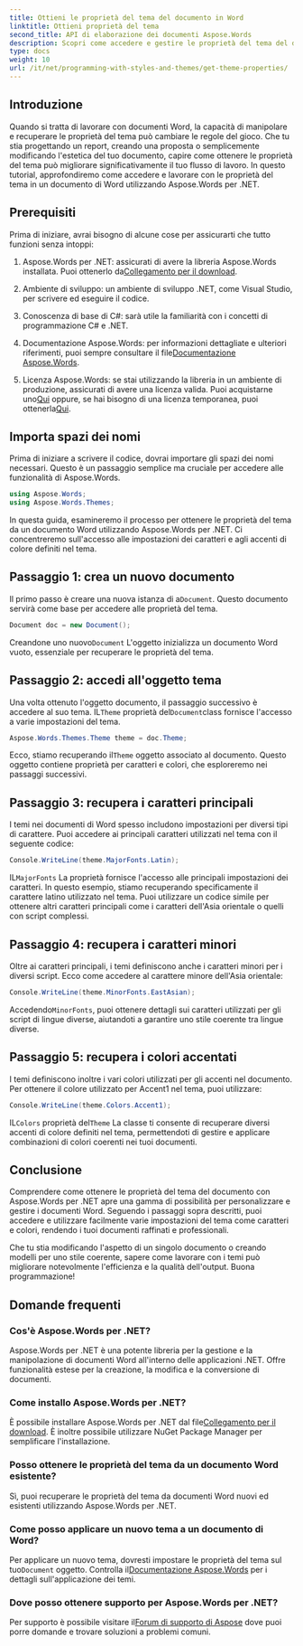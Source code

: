 ```yaml
---
title: Ottieni le proprietà del tema del documento in Word
linktitle: Ottieni proprietà del tema
second_title: API di elaborazione dei documenti Aspose.Words
description: Scopri come accedere e gestire le proprietà del tema del documento in Word utilizzando Aspose.Words per .NET. Impara a recuperare caratteri e colori con la nostra guida.
type: docs
weight: 10
url: /it/net/programming-with-styles-and-themes/get-theme-properties/
---
```

## Introduzione

Quando si tratta di lavorare con documenti Word, la capacità di manipolare e recuperare le proprietà del tema può cambiare le regole del gioco. Che tu stia progettando un report, creando una proposta o semplicemente modificando l'estetica del tuo documento, capire come ottenere le proprietà del tema può migliorare significativamente il tuo flusso di lavoro. In questo tutorial, approfondiremo come accedere e lavorare con le proprietà del tema in un documento di Word utilizzando Aspose.Words per .NET.

## Prerequisiti

Prima di iniziare, avrai bisogno di alcune cose per assicurarti che tutto funzioni senza intoppi:

1.  Aspose.Words per .NET: assicurati di avere la libreria Aspose.Words installata. Puoi ottenerlo da[Collegamento per il download](https://releases.aspose.com/words/net/).

2. Ambiente di sviluppo: un ambiente di sviluppo .NET, come Visual Studio, per scrivere ed eseguire il codice.

3. Conoscenza di base di C#: sarà utile la familiarità con i concetti di programmazione C# e .NET.

4.  Documentazione Aspose.Words: per informazioni dettagliate e ulteriori riferimenti, puoi sempre consultare il file[Documentazione Aspose.Words](https://reference.aspose.com/words/net/).

5. Licenza Aspose.Words: se stai utilizzando la libreria in un ambiente di produzione, assicurati di avere una licenza valida. Puoi acquistarne uno[Qui](https://purchase.aspose.com/buy) oppure, se hai bisogno di una licenza temporanea, puoi ottenerla[Qui](https://purchase.aspose.com/temporary-license/).

## Importa spazi dei nomi

Prima di iniziare a scrivere il codice, dovrai importare gli spazi dei nomi necessari. Questo è un passaggio semplice ma cruciale per accedere alle funzionalità di Aspose.Words.

```csharp
using Aspose.Words;
using Aspose.Words.Themes;
```

In questa guida, esamineremo il processo per ottenere le proprietà del tema da un documento Word utilizzando Aspose.Words per .NET. Ci concentreremo sull'accesso alle impostazioni dei caratteri e agli accenti di colore definiti nel tema.

## Passaggio 1: crea un nuovo documento

 Il primo passo è creare una nuova istanza di a`Document`. Questo documento servirà come base per accedere alle proprietà del tema.

```csharp
Document doc = new Document();
```

 Creandone uno nuovo`Document` L'oggetto inizializza un documento Word vuoto, essenziale per recuperare le proprietà del tema.

## Passaggio 2: accedi all'oggetto tema

 Una volta ottenuto l'oggetto documento, il passaggio successivo è accedere al suo tema. IL`Theme` proprietà del`Document`class fornisce l'accesso a varie impostazioni del tema.

```csharp
Aspose.Words.Themes.Theme theme = doc.Theme;
```

 Ecco, stiamo recuperando il`Theme` oggetto associato al documento. Questo oggetto contiene proprietà per caratteri e colori, che esploreremo nei passaggi successivi.

## Passaggio 3: recupera i caratteri principali

I temi nei documenti di Word spesso includono impostazioni per diversi tipi di carattere. Puoi accedere ai principali caratteri utilizzati nel tema con il seguente codice:

```csharp
Console.WriteLine(theme.MajorFonts.Latin);
```

 IL`MajorFonts` La proprietà fornisce l'accesso alle principali impostazioni dei caratteri. In questo esempio, stiamo recuperando specificamente il carattere latino utilizzato nel tema. Puoi utilizzare un codice simile per ottenere altri caratteri principali come i caratteri dell'Asia orientale o quelli con script complessi.

## Passaggio 4: recupera i caratteri minori

Oltre ai caratteri principali, i temi definiscono anche i caratteri minori per i diversi script. Ecco come accedere al carattere minore dell'Asia orientale:

```csharp
Console.WriteLine(theme.MinorFonts.EastAsian);
```

 Accedendo`MinorFonts`, puoi ottenere dettagli sui caratteri utilizzati per gli script di lingue diverse, aiutandoti a garantire uno stile coerente tra lingue diverse.

## Passaggio 5: recupera i colori accentati

I temi definiscono inoltre i vari colori utilizzati per gli accenti nel documento. Per ottenere il colore utilizzato per Accent1 nel tema, puoi utilizzare:

```csharp
Console.WriteLine(theme.Colors.Accent1);
```

 IL`Colors` proprietà del`Theme` La classe ti consente di recuperare diversi accenti di colore definiti nel tema, permettendoti di gestire e applicare combinazioni di colori coerenti nei tuoi documenti.

## Conclusione

Comprendere come ottenere le proprietà del tema del documento con Aspose.Words per .NET apre una gamma di possibilità per personalizzare e gestire i documenti Word. Seguendo i passaggi sopra descritti, puoi accedere e utilizzare facilmente varie impostazioni del tema come caratteri e colori, rendendo i tuoi documenti raffinati e professionali.

Che tu stia modificando l'aspetto di un singolo documento o creando modelli per uno stile coerente, sapere come lavorare con i temi può migliorare notevolmente l'efficienza e la qualità dell'output. Buona programmazione!

## Domande frequenti

### Cos'è Aspose.Words per .NET?

Aspose.Words per .NET è una potente libreria per la gestione e la manipolazione di documenti Word all'interno delle applicazioni .NET. Offre funzionalità estese per la creazione, la modifica e la conversione di documenti.

### Come installo Aspose.Words per .NET?

 È possibile installare Aspose.Words per .NET dal file[Collegamento per il download](https://releases.aspose.com/words/net/). È inoltre possibile utilizzare NuGet Package Manager per semplificare l'installazione.

### Posso ottenere le proprietà del tema da un documento Word esistente?

Sì, puoi recuperare le proprietà del tema da documenti Word nuovi ed esistenti utilizzando Aspose.Words per .NET.

### Come posso applicare un nuovo tema a un documento di Word?

 Per applicare un nuovo tema, dovresti impostare le proprietà del tema sul tuo`Document` oggetto. Controlla il[Documentazione Aspose.Words](https://reference.aspose.com/words/net/) per i dettagli sull'applicazione dei temi.

### Dove posso ottenere supporto per Aspose.Words per .NET?

 Per supporto è possibile visitare il[Forum di supporto di Aspose](https://forum.aspose.com/c/words/8) dove puoi porre domande e trovare soluzioni a problemi comuni.